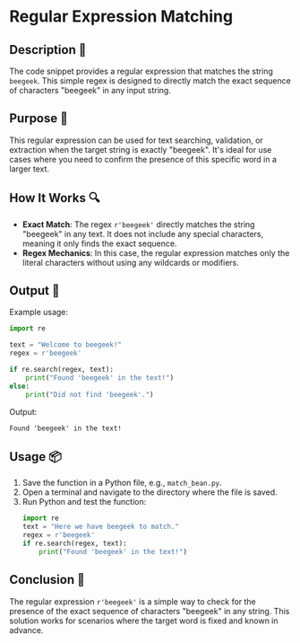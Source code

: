 # Regular Expression Matching

## Description 📝

The code snippet provides a regular expression that matches the string `beegeek`.
This simple regex is designed to directly match the exact sequence of characters "beegeek" in any input string.

## Purpose 🎯

This regular expression can be used for text searching, validation, or extraction when the target string is exactly "beegeek".
It's ideal for use cases where you need to confirm the presence of this specific word in a larger text.

## How It Works 🔍

-   **Exact Match**: The regex `r'beegeek'` directly matches the string "beegeek" in any text. It does not include any special characters, meaning it only finds the exact sequence.
-   **Regex Mechanics**: In this case, the regular expression matches only the literal characters without using any wildcards or modifiers.

## Output 📜

Example usage:

```python
import re

text = "Welcome to beegeek!"
regex = r'beegeek'

if re.search(regex, text):
    print("Found 'beegeek' in the text!")
else:
    print("Did not find 'beegeek'.")
```

Output:

```
Found 'beegeek' in the text!
```

## Usage 📦

1. Save the function in a Python file, e.g., `match_bean.py`.
2. Open a terminal and navigate to the directory where the file is saved.
3. Run Python and test the function:
    ```python
    import re
    text = "Here we have beegeek to match."
    regex = r'beegeek'
    if re.search(regex, text):
        print("Found 'beegeek' in the text!")
    ```

## Conclusion 🚀

The regular expression `r'beegeek'` is a simple way to check for the presence of the exact sequence of characters "beegeek" in any string.
This solution works for scenarios where the target word is fixed and known in advance.
